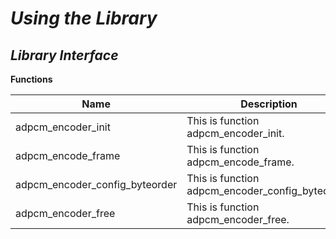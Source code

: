 # _Using the Library_

## _Library Interface_

**Functions**

| **Name** | **Description** |
| --- | --- |
| adpcm_encoder_init | This is function adpcm_encoder_init. |
| adpcm_encode_frame | This is function adpcm_encode_frame. |
| adpcm_encoder_config_byteorder | This is function adpcm_encoder_config_byteorder. |
| adpcm_encoder_free | This is function adpcm_encoder_free. |
